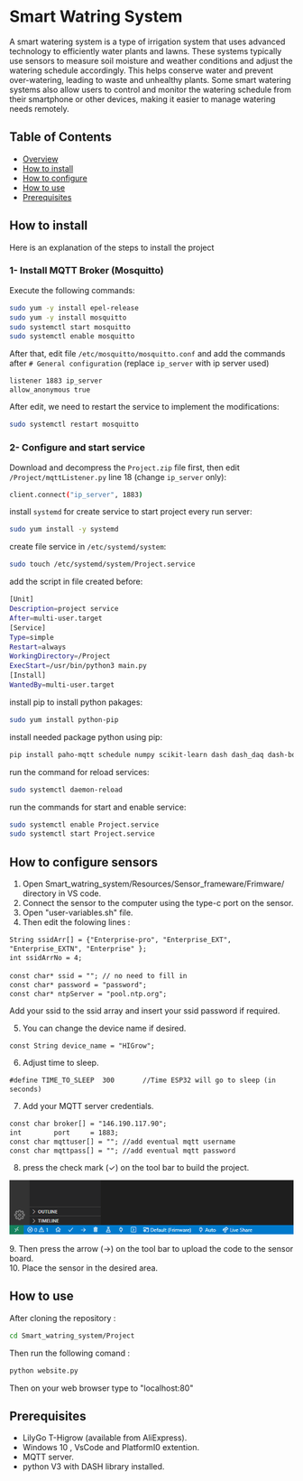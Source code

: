 # Smart Watring System

A smart watering system is a type of irrigation system that uses advanced technology to efficiently water plants and lawns. These systems typically use sensors to measure soil moisture and weather conditions and adjust the watering schedule accordingly. This helps conserve water and prevent over-watering, leading to waste and unhealthy plants. Some smart watering systems also allow users to control and monitor the watering schedule from their smartphone or other devices, making it easier to manage watering needs remotely.

## Table of Contents
- [Overview](https://github.com/GP-712/Smart_watring_system#smart-watring-system)
- [How to install](https://github.com/GP-712/Smart_watring_system#how-to-install)
- [How to configure](https://github.com/GP-712/Smart_watring_system#how-to-configure)
- [How to use](https://github.com/GP-712/Smart_watring_system#how-to-use)
- [Prerequisites](https://github.com/GP-712/Smart_watring_system#prerequisites)

## How to install

Here is an explanation of the steps to install the project

### 1- Install MQTT Broker (Mosquitto) ###
Execute the following commands:
``` bash
sudo yum -y install epel-release
sudo yum -y install mosquitto
sudo systemctl start mosquitto
sudo systemctl enable mosquitto
```
After that, edit file `/etc/mosquitto/mosquitto.conf` and add the commands after `# General configuration` (replace `ip_server` with ip server used)
``` pan
listener 1883 ip_server
allow_anonymous true
```
After edit, we need to restart the service to implement the modifications:
``` bash
sudo systemctl restart mosquitto
```

### 2- Configure and start service ###
Download and decompress the `Project.zip` file first, then edit  `/Project/mqttListener.py` line 18 (change `ip_server` only): 
```bash
client.connect("ip_server", 1883)
```
install `systemd` for create service to start project every run server:
```bash
sudo yum install -y systemd
```
create file service in `/etc/systemd/system`:
```bash
sudo touch /etc/systemd/system/Project.service
```
add the script in file created before:
```bash
[Unit]
Description=project service
After=multi-user.target
[Service]
Type=simple
Restart=always
WorkingDirectory=/Project
ExecStart=/usr/bin/python3 main.py
[Install]
WantedBy=multi-user.target
```
install pip to install python pakages:
```bash
sudo yum install python-pip
```
install needed package python using pip:
```bash
pip install paho-mqtt schedule numpy scikit-learn dash dash_daq dash-bootstrap-components dash_bootstrap_templates plotly_express pandas
```
run the command for reload services:
```bash
sudo systemctl daemon-reload
```
run the commands for start and enable service:
```bash
sudo systemctl enable Project.service
sudo systemctl start Project.service
```

## How to configure sensors
1. Open Smart_watring_system/Resources/Sensor_frameware/Frimware/ directory in VS code.
2. Connect the sensor to the computer using the type-c port on the sensor.
3. Open "user-variables.sh" file. 
4. Then edit the folowing lines : 
```
String ssidArr[] = {"Enterprise-pro", "Enterprise_EXT", "Enterprise_EXTN", "Enterprise" };
int ssidArrNo = 4;

const char* ssid = ""; // no need to fill in
const char* password = "password";
const char* ntpServer = "pool.ntp.org";
``` 
Add your ssid to the ssid array and insert your ssid password if required.


5. You can change the device name if desired.
```
const String device_name = "HIGrow"; 
```
6. Adjust time to sleep. 
```
#define TIME_TO_SLEEP  300       //Time ESP32 will go to sleep (in seconds)
```
7. Add your MQTT server credentials.
```
const char broker[] = "146.190.117.90";
int        port     = 1883;
const char mqttuser[] = ""; //add eventual mqtt username
const char mqttpass[] = ""; //add eventual mqtt password
```
8. press the check mark (✓) on the tool bar to build the project.

<p align="center">
<img src="./Screenshots/1.png"><br>
</p>
9. Then press the arrow (→) on the tool bar to upload the code to the sensor board.
<br /> 10. Place the sensor in the desired area.


## How to use

After cloning the repository :
```bash 
cd Smart_watring_system/Project
```
Then run the following comand : 
```python
python website.py
```
Then on your web browser type to "localhost:80"
## Prerequisites

- LilyGo T-Higrow (available from AliExpress).
- Windows 10 , VsCode and PlatformI0 extention.
- MQTT server.
- python V3 with DASH library installed.
